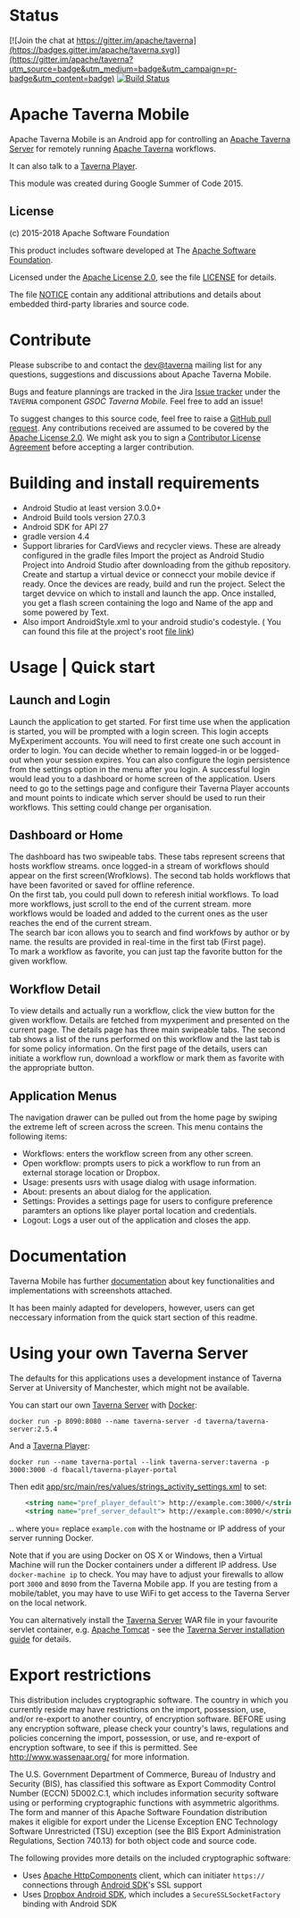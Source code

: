 <!--
   Licensed to the Apache Software Foundation (ASF) under one or more
   contributor license agreements.  See the NOTICE file distributed with
   this work for additional information regarding copyright ownership.
   The ASF licenses this file to You under the Apache License, Version 2.0
   (the "License"); you may not use this file except in compliance with
   the License.  You may obtain a copy of the License at

       http://www.apache.org/licenses/LICENSE-2.0

   Unless required by applicable law or agreed to in writing, software
   distributed under the License is distributed on an "AS IS" BASIS,
   WITHOUT WARRANTIES OR CONDITIONS OF ANY KIND, either express or implied.
   See the License for the specific language governing permissions and
   limitations under the License.
-->
# Status 
 [![Join the chat at https://gitter.im/apache/taverna](https://badges.gitter.im/apache/taverna.svg)](https://gitter.im/apache/taverna?utm_source=badge&utm_medium=badge&utm_campaign=pr-badge&utm_content=badge)
 [![Build Status](https://travis-ci.org/apache/incubator-taverna-mobile.svg?branch=master)](https://travis-ci.org/apache/incubator-taverna-mobile)
# Apache Taverna Mobile

Apache Taverna Mobile is an Android app
for controlling an [Apache Taverna Server](http://taverna.incubator.apache.org/documentation/server/)
for remotely running
[Apache Taverna](http://taverna.incubator.apache.org/) workflows.

It can also talk to a [Taverna Player](https://github.com/myGrid/taverna-player-portal).

This module was created during Google Summer of Code 2015.



## License

(c) 2015-2018 Apache Software Foundation

This product includes software developed at The [Apache Software
Foundation](http://www.apache.org/).

Licensed under the [Apache License
2.0](https://www.apache.org/licenses/LICENSE-2.0), see the file
[LICENSE](LICENSE) for details.

The file [NOTICE](NOTICE) contain any additional attributions and
details about embedded third-party libraries and source code.


# Contribute

Please subscribe to and contact the
[dev@taverna](http://taverna.incubator.apache.org/community/lists#dev) mailing list
for any questions, suggestions and discussions about
Apache Taverna Mobile.

Bugs and feature plannings are tracked in the Jira
[Issue tracker](https://issues.apache.org/jira/browse/TAVERNA/component/12326901)
under the `TAVERNA` component _GSOC Taverna Mobile._ Feel free
to add an issue!

To suggest changes to this source code, feel free to raise a
[GitHub pull request](https://github.com/apache/incubator-taverna-mobile/pulls).
Any contributions received are assumed to be covered by the [Apache License
2.0](https://www.apache.org/licenses/LICENSE-2.0). We might ask you
to sign a [Contributor License Agreement](https://www.apache.org/licenses/#clas)
before accepting a larger contribution.


# Building and install requirements

* Android Studio at least version 3.0.0+
* Android Build tools version 27.0.3
* Android SDK for API 27
* gradle version 4.4
* Support libraries for CardViews and recycler views. These are already configured in the gradle files
Import the project as Android Studio Project into Android Studio after downloading from the github repository.
Create and startup a virtual device or connecct your mobile device if ready.
Once the devices are ready, build and run the project. Select the target devvice on which to install and launch the app.
Once installed, you get a flash screen containing the logo and Name of the app and some powered by Text.
* Also import AndroidStyle.xml to your android studio's codestyle. ( You can found this file at the project's root [file link](https://github.com/apache/incubator-taverna-mobile/blob/master/AndroidStyle.xml))


# Usage | Quick start

## Launch and Login  

Launch the application to get started. For first time use when the application is started, you will be prompted with a login screen. This login accepts MyExperiment accounts. You will need to first create one such account in order to login. You can decide whether to remain logged-in or be logged-out when your session expires. You can also configure the login persistence from the settings option in the menu after you login.
A successful login would lead you to a dashboard or home screen of the application.
Users need to go to the settings page and configure their Taverna Player accounts and mount points to indicate which server should be used to run their workflows. This setting could change per organisation.

## Dashboard or Home  

The dashboard has two swipeable tabs. These tabs represent screens that hosts workflow streams.
once logged-in a stream of workflows should appear on the first screen(Wrofklows). The second tab holds workflows that have been favorited or saved for offline reference.  
On the first tab, you could pull down to referesh initial workflows. To load more workflows, just scroll to the end of the current stream. more workflows would be loaded and added to the current ones as the user reaches the end of the current stream.  
The search bar icon allows you to search and find workfows by author or by name. the results are provided in real-time in the first tab (First page).  
To mark a workflow as favorite, you can just tap the favorite button for the given workflow.

## Workflow Detail  

To view details and actually run a workflow, click the view button for the given workflow. Details are fetched from myxperiment and presented on the current page. The details page has three main swipeable tabs. The second tab shows a list  of the runs performed on this workflow and the last tab is for some policy information. On the first page of the details, users can initiate a workflow run, download a workflow or mark them as favorite with the appropriate button.

## Application Menus  

The navigation drawer can be pulled out from the home page by swiping the extreme left of screen across the screen. This menu contains the following items:
 - Workflows: enters the workflow screen from any other screen.
 - Open workflow: prompts users to pick a workflow to run from an external storage location or Dropbox.
 - Usage: presents usrs with usage dialog with usage information.
 - About: presents an about dialog for the application.
 - Settings: Provides a settings page for users to configure preference paramters an options like player portal location and credentials.
 - Logout: Logs a user out of the application and closes the app.


# Documentation

Taverna Mobile has further [documentation](https://docs.google.com/document/d/1G3AmW-zgsOxNg81uOWOUVISfaimp9Ku5k1ntIFm8hvo/edit?usp=sharing)
about key functionalities and implementations with screenshots attached.

It has been mainly adapted for developers, however, users can get neccessary information from the quick start section of this readme.


# Using your own Taverna Server

The defaults for this applications uses a development instance of Taverna Server at University of Manchester, which might not be available.

You can start our own [Taverna Server](https://hub.docker.com/r/taverna/taverna-server/) with 
[Docker](https://www.docker.com/):

    docker run -p 8090:8080 --name taverna-server -d taverna/taverna-server:2.5.4

And a [Taverna Player](https://hub.docker.com/r/fbacall/taverna-player-portal/):

    docker run --name taverna-portal --link taverna-server:taverna -p 3000:3000 -d fbacall/taverna-player-portal

Then edit [app/src/main/res/values/strings\_activity\_settings.xml](app/src/main/res/values/strings_activity_settings.xml) to set:


```xml
    <string name="pref_player_default"> http://example.com:3000/</string>   <!-- default value -->
    <string name="pref_server_default"> http://example.com:8090/</string>   <!-- default value -->
```

.. where you= replace `example.com` with the hostname or IP address of your server running Docker. 

Note that if you are using Docker on OS X or Windows, then a Virtual Machine will run the Docker
containers under a different IP address. Use `docker-machine ip` to check. You may have to
adjust your firewalls to allow port `3000` and `8090` from the Taverna Mobile app. If you are 
testing from a mobile/tablet, you may have to use WiFi to get access to the
Taverna Server on the local network.

You can alternatively install the [Taverna
Server](http://taverna.incubator.apache.org/download/server/) WAR file in your
favourite servlet container, e.g. [Apache Tomcat](http://tomcat.apache.org/) - see
the [Taverna Server installation guide](https://launchpad.net/taverna-server/2.5.x/2.5.4/+download/install.pdf)
for details.

# Export restrictions

This distribution includes cryptographic software.
The country in which you currently reside may have restrictions
on the import, possession, use, and/or re-export to another country,
of encryption software. BEFORE using any encryption software,
please check your country's laws, regulations and policies
concerning the import, possession, or use, and re-export of
encryption software, to see if this is permitted.
See <http://www.wassenaar.org/> for more information.

The U.S. Government Department of Commerce, Bureau of Industry and Security (BIS),
has classified this software as Export Commodity Control Number (ECCN) 5D002.C.1,
which includes information security software using or performing
cryptographic functions with asymmetric algorithms.
The form and manner of this Apache Software Foundation distribution makes
it eligible for export under the License Exception
ENC Technology Software Unrestricted (TSU) exception
(see the BIS Export Administration Regulations, Section 740.13)
for both object code and source code.

The following provides more details on the included cryptographic software:

* Uses [Apache HttpComponents](https://hc.apache.org/) client, which can initiater `https://` connections 
  through [Android SDK](https://code.google.com/p/android/issues/detail?id=186608)'s SSL support
* Uses [Dropbox Android SDK](https://www.dropbox.com/developers-v1/core/sdks/android), 
  which includes a `SecureSSLSocketFactory` binding with Android SDK
